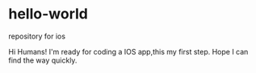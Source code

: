 # hello-world
repository for ios

Hi Humans!
I'm ready for coding a IOS app,this my first step.
Hope I can find the way quickly.

